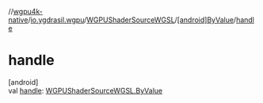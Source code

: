 //[wgpu4k-native](../../../../index.md)/[io.ygdrasil.wgpu](../../index.md)/[WGPUShaderSourceWGSL](../index.md)/[[android]ByValue](index.md)/[handle](handle.md)

# handle

[android]\
val [handle](handle.md): [WGPUShaderSourceWGSL.ByValue](../../../io.ygdrasil.wgpu.android/-w-g-p-u-shader-source-w-g-s-l/-by-value/index.md)